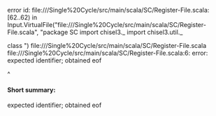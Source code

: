 error id: file://<HOME>/Single%20Cycle/src/main/scala/SC/Register-File.scala:[62..62) in Input.VirtualFile("file://<HOME>/Single%20Cycle/src/main/scala/SC/Register-File.scala", "package SC
import chisel3._
import chisel3.util._
    
class 
")
file://<HOME>/Single%20Cycle/src/main/scala/SC/Register-File.scala
file://<HOME>/Single%20Cycle/src/main/scala/SC/Register-File.scala:6: error: expected identifier; obtained eof

^
#### Short summary: 

expected identifier; obtained eof